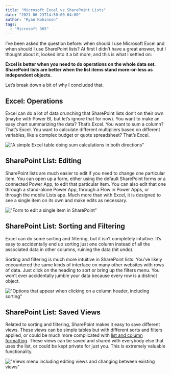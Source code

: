 ```yaml
---
title: "Microsoft Excel vs SharePoint Lists"
date: "2021-06-23T14:50:00-04:00"
author: "Ryan Robinson"
tags:
  - "Microsoft 365"
---
```


I’ve been asked the question before: when should I use Microsoft Excel and when should I use SharePoint lists? At first I didn’t have a great answer, but I thought about it, looked into it a bit more, and this is what I settled on:

**Excel is better when you need to do operations on the whole data set. SharePoint lists are better when the list items stand more-or-less as independent objects.**

Let’s break down a bit of why I concluded that.

## Excel: Operations

Excel can do a lot of data crunching that SharePoint lists don’t on their own (maybe with Power BI, but let’s ignore that for now). You want to make an easy chart summarizing the data? That’s Excel. You want to sum a column? That’s Excel. You want to calculate different multipliers based on different variables, like a complex budget or quote spreadsheet? That’s Excel.

!["A simple Excel table doing sum calculations in both directions"](./excel-sums.png)

## SharePoint List: Editing

SharePoint lists are much easier to edit if you need to change one particular item. You can open up a form, either using the default SharePoint forms or a connected Power App, to edit that particular item. You can also edit that one through a stand-alone Power App, through a Flow in Power Apps, or through the mobile Lists app. Much more than with Excel, it is designed to see a single item on its own and make edits as necessary.

!["Form to edit a single item in SharePoint"](./edit-issue.png)

## SharePoint List: Sorting and Filtering

Excel can do some sorting and filtering, but it isn’t completely intuitive. It’s easy to accidentally end up sorting just one column instead of all the associated data in other columns, ruining the data (hit undo).

Sorting and filtering is much more intuitive in SharePoint lists. You’ve likely encountered the same kinds of interface on many other websites with rows of data. Just click on the heading to sort or bring up the filters menu. You won’t ever accidentally jumble your data because every row is a distinct object.

!["Options that appear when clicking on a column header, including sorting"](./column-settings.png)

## SharePoint List: Saved Views

Related to sorting and filtering, SharePoint makes it easy to save different views. These views can be simple tables but with different sorts and filters applied, or could be much more complicated with [list and column formatting](https://docs.microsoft.com/en-us/sharepoint/dev/declarative-customization/column-formatting). These views can be saved and shared with everybody else that uses the list, or could be kept private for just you. This is extremely valuable functionality.

!["Views menu including editing views and changing between existing views"](./views-menu.png)
